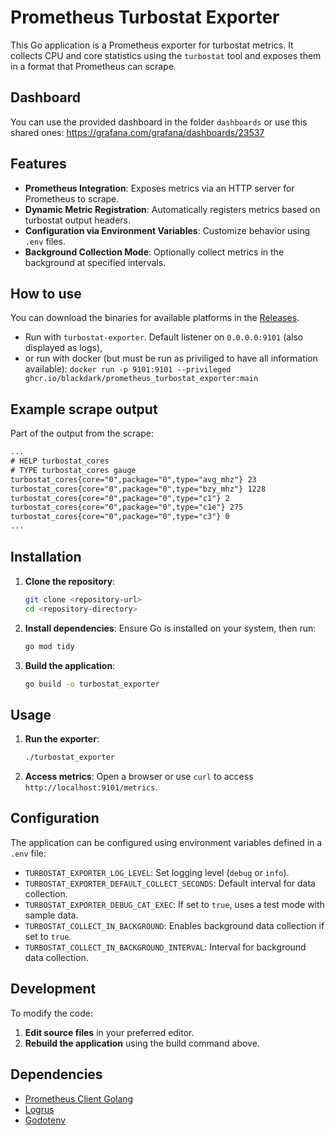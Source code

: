 # Prometheus Turbostat Exporter

This Go application is a Prometheus exporter for turbostat metrics. 
It collects CPU and core statistics using the `turbostat` tool and exposes them in a format that Prometheus can scrape.

## Dashboard

You can use the provided dashboard in the folder `dashboards` or use this shared ones: https://grafana.com/grafana/dashboards/23537

## Features

- **Prometheus Integration**: Exposes metrics via an HTTP server for Prometheus to scrape.
- **Dynamic Metric Registration**: Automatically registers metrics based on turbostat output headers.
- **Configuration via Environment Variables**: Customize behavior using `.env` files.
- **Background Collection Mode**: Optionally collect metrics in the background at specified intervals.

## How to use

You can download the binaries for available platforms in the [Releases](https://github.com/BlackDark/prometheus_turbostat_exporter/releases).

- Run with `turbostat-exporter`. Default listener on `0.0.0.0:9101` (also displayed as logs),
- or run with docker (but must be run as priviliged to have all information available):
  `docker run -p 9101:9101 --privileged ghcr.io/blackdark/prometheus_turbostat_exporter:main`


## Example scrape output

Part of the output from the scrape:

```txt
...
# HELP turbostat_cores 
# TYPE turbostat_cores gauge
turbostat_cores{core="0",package="0",type="avg_mhz"} 23
turbostat_cores{core="0",package="0",type="bzy_mhz"} 1228
turbostat_cores{core="0",package="0",type="c1"} 2
turbostat_cores{core="0",package="0",type="c1e"} 275
turbostat_cores{core="0",package="0",type="c3"} 0
...
```

## Installation

1. **Clone the repository**:
   ```bash
   git clone <repository-url>
   cd <repository-directory>
   ```

2. **Install dependencies**:
   Ensure Go is installed on your system, then run:
   ```bash
   go mod tidy
   ```

3. **Build the application**:
   ```bash
   go build -o turbostat_exporter
   ```

## Usage

1. **Run the exporter**:
   ```bash
   ./turbostat_exporter
   ```

2. **Access metrics**:
   Open a browser or use `curl` to access `http://localhost:9101/metrics`.

## Configuration

The application can be configured using environment variables defined in a `.env` file:

- `TURBOSTAT_EXPORTER_LOG_LEVEL`: Set logging level (`debug` or `info`).
- `TURBOSTAT_EXPORTER_DEFAULT_COLLECT_SECONDS`: Default interval for data collection.
- `TURBOSTAT_EXPORTER_DEBUG_CAT_EXEC`: If set to `true`, uses a test mode with sample data.
- `TURBOSTAT_COLLECT_IN_BACKGROUND`: Enables background data collection if set to `true`.
- `TURBOSTAT_COLLECT_IN_BACKGROUND_INTERVAL`: Interval for background data collection.

## Development

To modify the code:

1. **Edit source files** in your preferred editor.
2. **Rebuild the application** using the build command above.

## Dependencies

- [Prometheus Client Golang](https://github.com/prometheus/client_golang)
- [Logrus](https://github.com/sirupsen/logrus)
- [Godotenv](https://github.com/joho/godotenv)
